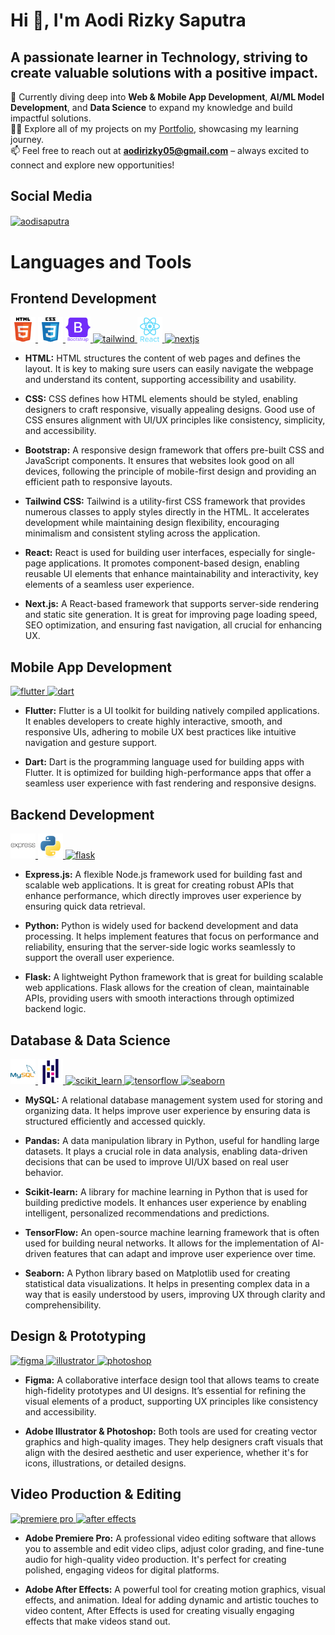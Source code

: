 # Hi 👋, I'm Aodi Rizky Saputra
## A passionate learner in Technology, striving to create valuable solutions with a positive impact.

🌱 Currently diving deep into **Web & Mobile App Development**, **AI/ML Model Development**, and **Data Science** to expand my knowledge and build impactful solutions.  
👨‍💻 Explore all of my projects on my [Portfolio](https://aodisaputra.vercel.app/), showcasing my learning journey.  
📫 Feel free to reach out at **aodirizky05@gmail.com** – always excited to connect and explore new opportunities!

## Social Media
<p align="left">
  <a href="https://linkedin.com/in/aodisaputra" target="blank">
    <img align="center" src="https://raw.githubusercontent.com/rahuldkjain/github-profile-readme-generator/master/src/images/icons/Social/linked-in-alt.svg" alt="aodisaputra" height="30" width="40" />
  </a>
</p>

# **Languages and Tools**
## **Frontend Development**
<p align="left"> 
  <a href="https://www.w3.org/html/" target="_blank" rel="noreferrer"> 
    <img src="https://raw.githubusercontent.com/devicons/devicon/master/icons/html5/html5-original-wordmark.svg" alt="html5" width="40" height="40"/> 
  </a> 
  <a href="https://www.w3schools.com/css/" target="_blank" rel="noreferrer"> 
    <img src="https://raw.githubusercontent.com/devicons/devicon/master/icons/css3/css3-original-wordmark.svg" alt="css3" width="40" height="40"/> 
  </a> 
  <a href="https://getbootstrap.com" target="_blank" rel="noreferrer"> 
    <img src="https://raw.githubusercontent.com/devicons/devicon/master/icons/bootstrap/bootstrap-plain-wordmark.svg" alt="bootstrap" width="40" height="40"/> 
  </a> 
  <a href="https://tailwindcss.com/" target="_blank" rel="noreferrer"> 
    <img src="https://www.vectorlogo.zone/logos/tailwindcss/tailwindcss-icon.svg" alt="tailwind" width="40" height="40"/> 
  </a> 
  <a href="https://reactjs.org/" target="_blank" rel="noreferrer"> 
    <img src="https://raw.githubusercontent.com/devicons/devicon/master/icons/react/react-original-wordmark.svg" alt="react" width="40" height="40"/> 
  </a> 
  <a href="https://nextjs.org/" target="_blank" rel="noreferrer"> 
    <img src="https://cdn.worldvectorlogo.com/logos/nextjs-2.svg" alt="nextjs" width="40" height="40"/> 
  </a> 
</p>

- **HTML:** HTML structures the content of web pages and defines the layout. It is key to making sure users can easily navigate the webpage and understand its content, supporting accessibility and usability.
  
- **CSS:** CSS defines how HTML elements should be styled, enabling designers to craft responsive, visually appealing designs. Good use of CSS ensures alignment with UI/UX principles like consistency, simplicity, and accessibility.

- **Bootstrap:** A responsive design framework that offers pre-built CSS and JavaScript components. It ensures that websites look good on all devices, following the principle of mobile-first design and providing an efficient path to responsive layouts.

- **Tailwind CSS:** Tailwind is a utility-first CSS framework that provides numerous classes to apply styles directly in the HTML. It accelerates development while maintaining design flexibility, encouraging minimalism and consistent styling across the application.

- **React:** React is used for building user interfaces, especially for single-page applications. It promotes component-based design, enabling reusable UI elements that enhance maintainability and interactivity, key elements of a seamless user experience.

- **Next.js:** A React-based framework that supports server-side rendering and static site generation. It is great for improving page loading speed, SEO optimization, and ensuring fast navigation, all crucial for enhancing UX.

## **Mobile App Development**
<p align="left"> 
  <a href="https://flutter.dev" target="_blank" rel="noreferrer"> 
    <img src="https://www.vectorlogo.zone/logos/flutterio/flutterio-icon.svg" alt="flutter" width="40" height="40"/> 
  </a> 
  <a href="https://dart.dev" target="_blank" rel="noreferrer"> 
    <img src="https://www.vectorlogo.zone/logos/dartlang/dartlang-icon.svg" alt="dart" width="40" height="40"/> 
  </a> 
</p>

- **Flutter:** Flutter is a UI toolkit for building natively compiled applications. It enables developers to create highly interactive, smooth, and responsive UIs, adhering to mobile UX best practices like intuitive navigation and gesture support.

- **Dart:** Dart is the programming language used for building apps with Flutter. It is optimized for building high-performance apps that offer a seamless user experience with fast rendering and responsive designs.

## **Backend Development**
<p align="left"> 
  <a href="https://expressjs.com" target="_blank" rel="noreferrer"> 
    <img src="https://raw.githubusercontent.com/devicons/devicon/master/icons/express/express-original-wordmark.svg" alt="express" width="40" height="40"/> 
  </a> 
  <a href="https://www.python.org" target="_blank" rel="noreferrer"> 
    <img src="https://raw.githubusercontent.com/devicons/devicon/master/icons/python/python-original.svg" alt="python" width="40" height="40"/> 
  </a> 
  <a href="https://flask.palletsprojects.com/" target="_blank" rel="noreferrer"> 
    <img src="https://www.vectorlogo.zone/logos/pocoo_flask/pocoo_flask-icon.svg" alt="flask" width="40" height="40"/> 
  </a> 
</p>

- **Express.js:** A flexible Node.js framework used for building fast and scalable web applications. It is great for creating robust APIs that enhance performance, which directly improves user experience by ensuring quick data retrieval.

- **Python:** Python is widely used for backend development and data processing. It helps implement features that focus on performance and reliability, ensuring that the server-side logic works seamlessly to support the overall user experience.

- **Flask:** A lightweight Python framework that is great for building scalable web applications. Flask allows for the creation of clean, maintainable APIs, providing users with smooth interactions through optimized backend logic.

## **Database & Data Science**
<p align="left"> 
  <a href="https://www.mysql.com/" target="_blank" rel="noreferrer"> 
    <img src="https://raw.githubusercontent.com/devicons/devicon/master/icons/mysql/mysql-original-wordmark.svg" alt="mysql" width="40" height="40"/> 
  </a> 
  <a href="https://pandas.pydata.org/" target="_blank" rel="noreferrer"> 
    <img src="https://raw.githubusercontent.com/devicons/devicon/2ae2a900d2f041da66e950e4d48052658d850630/icons/pandas/pandas-original.svg" alt="pandas" width="40" height="40"/> 
  </a> 
  <a href="https://scikit-learn.org/" target="_blank" rel="noreferrer"> 
    <img src="https://upload.wikimedia.org/wikipedia/commons/0/05/Scikit_learn_logo_small.svg" alt="scikit_learn" width="40" height="40"/> 
  </a> 
  <a href="https://www.tensorflow.org" target="_blank" rel="noreferrer"> 
    <img src="https://www.vectorlogo.zone/logos/tensorflow/tensorflow-icon.svg" alt="tensorflow" width="40" height="40"/> 
  </a> 
  <a href="https://seaborn.pydata.org/" target="_blank" rel="noreferrer"> 
    <img src="https://seaborn.pydata.org/_images/logo-mark-lightbg.svg" alt="seaborn" width="40" height="40"/> 
  </a> 
</p>

- **MySQL:** A relational database management system used for storing and organizing data. It helps improve user experience by ensuring data is structured efficiently and accessed quickly.

- **Pandas:** A data manipulation library in Python, useful for handling large datasets. It plays a crucial role in data analysis, enabling data-driven decisions that can be used to improve UI/UX based on real user behavior.

- **Scikit-learn:** A library for machine learning in Python that is used for building predictive models. It enhances user experience by enabling intelligent, personalized recommendations and predictions.

- **TensorFlow:** An open-source machine learning framework that is often used for building neural networks. It allows for the implementation of AI-driven features that can adapt and improve user experience over time.

- **Seaborn:** A Python library based on Matplotlib used for creating statistical data visualizations. It helps in presenting complex data in a way that is easily understood by users, improving UX through clarity and comprehensibility.

## **Design & Prototyping**
<p align="left"> 
  <a href="https://www.figma.com/" target="_blank" rel="noreferrer"> 
    <img src="https://www.vectorlogo.zone/logos/figma/figma-icon.svg" alt="figma" width="40" height="40"/> 
  </a> 
  <a href="https://www.adobe.com/in/products/illustrator.html" target="_blank" rel="noreferrer"> 
    <img src="https://www.vectorlogo.zone/logos/adobe_illustrator/adobe_illustrator-icon.svg" alt="illustrator" width="40" height="40"/> 
  </a> 
  <a href="https://www.adobe.com/products/photoshop.html" target="_blank" rel="noreferrer"> 
    <img src="https://upload.wikimedia.org/wikipedia/commons/thumb/a/af/Adobe_Photoshop_CC_icon.svg/1051px-Adobe_Photoshop_CC_icon.svg.png" alt="photoshop" width="40" height="40"/> 
  </a> 
</p>

- **Figma:** A collaborative interface design tool that allows teams to create high-fidelity prototypes and UI designs. It’s essential for refining the visual elements of a product, supporting UX principles like consistency and accessibility.

- **Adobe Illustrator & Photoshop:** Both tools are used for creating vector graphics and high-quality images. They help designers craft visuals that align with the desired aesthetic and user experience, whether it's for icons, illustrations, or detailed designs.

## **Video Production & Editing**
<p align="left">
  <a href="https://www.adobe.com/products/premiere.html" target="_blank" rel="noreferrer">
    <img src="https://upload.wikimedia.org/wikipedia/commons/thumb/4/40/Adobe_Premiere_Pro_CC_icon.svg/2101px-Adobe_Premiere_Pro_CC_icon.svg.png" alt="premiere pro" width="40" height="40"/>
  </a>
  <a href="https://www.adobe.com/products/aftereffects.html" target="_blank" rel="noreferrer">
    <img src="https://upload.wikimedia.org/wikipedia/commons/thumb/c/cb/Adobe_After_Effects_CC_icon.svg/1200px-Adobe_After_Effects_CC_icon.svg.png" alt="after effects" width="40" height="40"/>
  </a>
</p>

- **Adobe Premiere Pro:** A professional video editing software that allows you to assemble and edit video clips, adjust color grading, and fine-tune audio for high-quality video production. It's perfect for creating polished, engaging videos for digital platforms.

- **Adobe After Effects:** A powerful tool for creating motion graphics, visual effects, and animation. Ideal for adding dynamic and artistic touches to video content, After Effects is used for creating visually engaging effects that make videos stand out.
